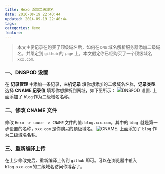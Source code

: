```yaml
---
title: Hexo 添加二级域名
date: 2016-09-19 22:40:44
updated: 2016-09-19 22:40:44
tags:
categories: Hexo
feature:
---
```


> 本文主要记录在购买了顶级域名后，如何在 `DNS` 域名解析服务器添加二级域名，并绑定到 `github` 的 `page` 上，本文假定你已经购买了一个顶级域名 `xxx.com`.

### 一、DNSPOD 设置
在 **记录管理** 中添加一条记录，**主机记录** 填你想添加的二级域名名称，**记录类型** 选择 **CNAME**,**记录值** 填写你想解析到网址，如下图所示：
![DNSPOD 设置](http://od6sd4xau.bkt.clouddn.com/h5/dnspod-01.png).
上面添加了 `blog` 作为二级域名名称。

### 二、修改 CNAME 文件
修改 `Hexo -> souce -> CNAME` 文件的值: `blog.xxx.com`。其中的 `blog `就是第一步设置的名称，`xxx.com` 是你购买的顶级域名。
![CNAME](http://od6sd4xau.bkt.clouddn.com/h5/cname-01.png).
上面添加了 `blog` 作为二级域名名称。


### 三、重新编译上传
在上步修改完后，重新编译上传到 `github` 即可。可以在浏览器中敲入 `blog.xxx.com` 的二级域名访问你博客了。
